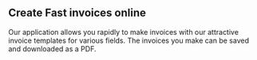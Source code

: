 ## Create Fast invoices online

Our application allows you rapidly to make invoices with our attractive invoice templates for various fields. The invoices you make can be saved and downloaded as a PDF.
